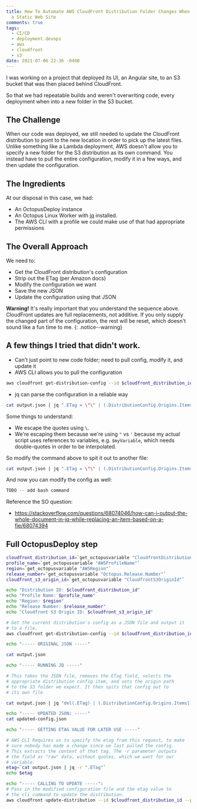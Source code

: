 ```yaml
---
title: How To Automate AWS CloudFront Distribution Folder Changes When Deploying
  a Static Web Site
comments: true
tags:
  - CI/CD
  - deployment.devops
  - aws
  - cloudfront
  - s3
date: 2021-07-06 22:36 -0400
---
```

I was working on a project that deployed its UI, an Angular site, to an S3 bucket that was then placed behind CloudFront.

So that we had repeatable builds and weren't overwriting code, every deployment when into a new folder in the S3 bucket.

## The Challenge

When our code was deployed, we still needed to update the CloudFront distribution to point to the new location in order to pick up the latest files. Unlike something like a Lambda deployment, AWS doesn't allow you to specify a new folder for the S3 distribution as its own command. You instead have to pull the entire configuration, modify it in a few ways, and then update the configuration.

## The Ingredients

At our disposal in this case, we had:

* An OctopusDeploy instance
* An Octopus Linux Worker with [jq](https://stedolan.github.io/jq/) installed.
* The AWS CLI with a profile we could make use of that had appropriate permissions

## The Overall Approach

We need to:

* Get the CloudFront distribution's configuration
* Strip out the ETag (per Amazon docs)
* Modify the configuration we want
* Save the new JSON
* Update the configuration using that JSON

**Warning!** It's really important that you understand the sequence above. CloudFront updates are full replacements, not additive. If you only supply the changed part of the configuration, the rest will be reset, which doesn't sound like a fun time to me.
{: .notice--warning}

## A few things I tried that didn't work.

* Can't just point to new code folder; need to pull config, modify it, and update it
* AWS CLI allows you to pull the configuration
```bash
aws cloudfront get-distribution-config --id $cloudfront_distribution_id --profile $profile_name --region $region > output.json
```
* jq can parse the configuration in a reliable way
 
```bash
cat output.json | jq ".ETag = \"\" | (.DistributionConfig.Origins.Items[] | select(.Id == \"THE_ID_OF_THE_ORIGIN\")).OriginPath = \"/THE_NAME_OF_YOUR_FOLDER\""
```

Some things to understand:

* We escape the quotes using `\`.
* We're escaping them because we're using `"` vs `'` because my actual script uses references to variables, e.g. `$myVariable`, which needs double-quotes in order to be interpolated.

So modify the command above to spit it out to another file: 

```bash
cat output.json | jq ".ETag = \"\" | (.DistributionConfig.Origins.Items[] | select(.Id == \"THE_ID_OF_THE_ORIGIN\")).OriginPath = \"/THE_NAME_OF_YOUR_FOLDER\"" > updated-config.json
```

And now you can modify the config as well:

```bash
TODO -- add bash command
```


Reference the SO question:

* https://stackoverflow.com/questions/68074046/how-can-i-output-the-whole-document-in-jq-while-replacing-an-item-based-on-a-fie/68074394

## Full OctopusDeploy step

```bash
cloudfront_distribution_id=`get_octopusvariable "CloudfrontDistributionId"`
profile_name=`get_octopusvariable "AWSProfileName"`
region=`get_octopusvariable "AWSRegion"`
release_number=`get_octopusvariable "Octopus.Release.Number"`
cloudfront_s3_origin_id=`get_octopusvariable "CloudfrontS3OriginId"`

echo "Distribution ID: $cloudfront_distribution_id"
echo "Profile Name: $profile_name"
echo "Region: $region"
echo "Release Number: $release_number"
echo "Cloudfront S3 Origin ID: $cloudfront_s3_origin_id"

# Get the current distribution's config as a JSON file and output it 
# to a file.
aws cloudfront get-distribution-config --id $cloudfront_distribution_id --profile $profile_name --region $region > output.json

echo "----- ORIGINAL JSON -----"

cat output.json

echo "----- RUNNING JQ -----"

# This takes the JSON file, removes the ETag field, selects the 
# appropriate distribution config item, and sets the origin path 
# to the S3 folder we expect. It then spits that config out to 
# its own file

cat output.json | jq "del(.ETag) | (.DistributionConfig.Origins.Items[] | select(.Id == \"$cloudfront_s3_origin_id\")).OriginPath = \"/$release_number\" | .DistributionConfig" > updated-config.json

echo "----- UPDATED JSON: -----"
cat updated-config.json

echo "----- GETTING ETAG VALUE FOR LATER USE -----"

# AWS CLI Requires us to specify the etag from this request, to make 
# sure nobody has made a change since we last pulled the config.
# This extracts the content of that tag. The -r parameter outputs
# the field as "raw" data, without quotes, which we want for our
# variable.
etag=`cat output.json | jq -r ".ETag"`
echo $etag

echo "----- CALLING TO UPDATE -----":
# Pass in the modified configuration file and the etag value to
# the cli command to update the distribution.
aws cloudfront update-distribution --id $cloudfront_distribution_id --profile $profile_name --region $region --if-match="$etag" --distribution-config file://updated-config.json
```